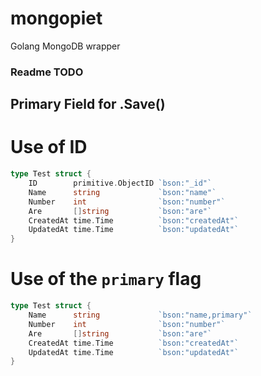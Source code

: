 # mongopiet

Golang MongoDB wrapper

### Readme TODO

## Primary Field for .Save()

# Use of ID

```go
type Test struct {
	ID        primitive.ObjectID `bson:"_id"`
	Name      string             `bson:"name"`
	Number    int                `bson:"number"`
	Are       []string           `bson:"are"`
	CreatedAt time.Time          `bson:"createdAt"`
	UpdatedAt time.Time          `bson:"updatedAt"`
}
```

# Use of the `primary` flag

```go
type Test struct {
	Name      string             `bson:"name,primary"`
	Number    int                `bson:"number"`
	Are       []string           `bson:"are"`
	CreatedAt time.Time          `bson:"createdAt"`
	UpdatedAt time.Time          `bson:"updatedAt"`
}
```
